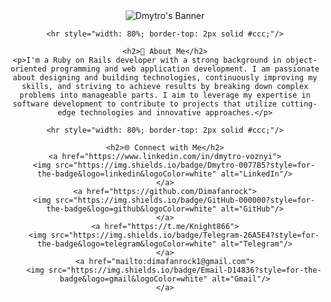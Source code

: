 <div align="center">
    <img src="https://media3.giphy.com/media/v1.Y2lkPTc5MGI3NjExYTBidTVwYzg5aWQ2am12bDJ2cXB0bmx2NGhsMmNkdHhjaW1nOTlreCZlcD12MV9pbnRlcm5hbF9naWZfYnlfaWQmY3Q9Zw/26tn33aiTi1jkl6H6/giphy.gif" alt="Dmytro's Banner"/>

    <hr style="width: 80%; border-top: 2px solid #ccc;"/>

    <h2>🚀 About Me</h2>
    <p>I'm a Ruby on Rails developer with a strong background in object-oriented programming and web application development. I am passionate about designing and building technologies, continuously improving my skills, and striving to achieve results by breaking down complex problems into manageable parts. I aim to leverage my expertise in software development to contribute to projects that utilize cutting-edge technologies and innovative approaches.</p>

    <hr style="width: 80%; border-top: 2px solid #ccc;"/>

    <h2>🌐 Connect with Me</h2>
    <a href="https://www.linkedin.com/in/dmytro-voznyi">
        <img src="https://img.shields.io/badge/Dmytro-0077B5?style=for-the-badge&logo=linkedin&logoColor=white" alt="LinkedIn"/>
    </a>
    <a href="https://github.com/Dimafanrock">
        <img src="https://img.shields.io/badge/GitHub-000000?style=for-the-badge&logo=github&logoColor=white" alt="GitHub"/>
    </a>
    <a href="https://t.me/Knight866">
        <img src="https://img.shields.io/badge/Telegram-26A5E4?style=for-the-badge&logo=telegram&logoColor=white" alt="Telegram"/>
    </a>
    <a href="mailto:dimafanrock1@gmail.com">
        <img src="https://img.shields.io/badge/Email-D14836?style=for-the-badge&logo=gmail&logoColor=white" alt="Gmail"/>
    </a>
</div>
